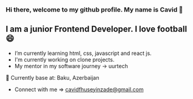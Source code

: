 ### Hi there, welcome to my github profile. My name is Cavid 👋

## I am a junior Frontend Developer. I love football 😄

- I’m currently learning html, css, javascript and react js.
- I'm currently working on clone projects.
- My mentor in my software journey -> uurtech

 📍 Currently base at: Baku, Azerbaijan

- Connect with me => cavidfhuseyinzade@gmail.com
